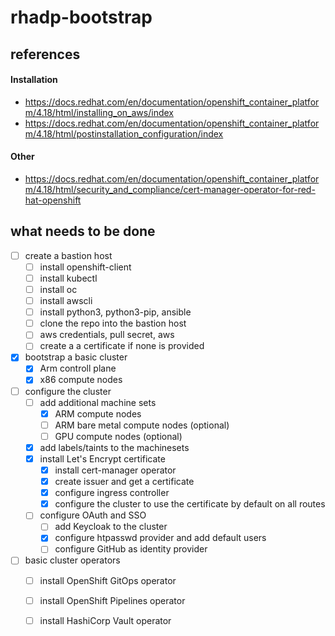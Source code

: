 # rhadp-bootstrap

## references

#### Installation
- https://docs.redhat.com/en/documentation/openshift_container_platform/4.18/html/installing_on_aws/index
- https://docs.redhat.com/en/documentation/openshift_container_platform/4.18/html/postinstallation_configuration/index

#### Other
- https://docs.redhat.com/en/documentation/openshift_container_platform/4.18/html/security_and_compliance/cert-manager-operator-for-red-hat-openshift

## what needs to be done

- [ ] create a bastion host
    - [ ] install openshift-client
    - [ ] install kubectl
    - [ ] install oc
    - [ ] install awscli
    - [ ] install python3, python3-pip, ansible 
    - [ ] clone the repo into the bastion host
    - [ ] aws credentials, pull secret, aws
    - [ ] create a a certificate if none is provided

- [X] bootstrap a basic cluster
    - [X] Arm controll plane
    - [X] x86 compute nodes

- [ ] configure the cluster
    - [ ] add additional machine sets
        - [X] ARM compute nodes
        - [ ] ARM bare metal compute nodes (optional)
        - [ ] GPU compute nodes (optional)
    - [X] add labels/taints to the machinesets
    - [X] install Let's Encrypt certificate
        - [X] install cert-manager operator
        - [X] create issuer and get a certificate
        - [X] configure ingress controller
        - [X] configure the cluster to use the certificate by default on all routes
    - [ ] configure OAuth and SSO
        - [ ] add Keycloak to the cluster
        - [X] configure htpasswd provider and add default users
        - [ ] configure GitHub as identity provider

- [ ] basic cluster operators
    - [ ] install OpenShift GitOps operator
    - [ ] install OpenShift Pipelines operator
    - [ ] install HashiCorp Vault operator
    